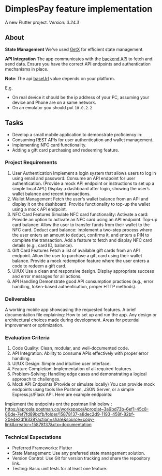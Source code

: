 # DimplesPay feature implementation

A new Flutter project.
_Version: 3.24.3_

## About

**State Management**
We've used [GetX](https://pub.dev/packages/get) for efficient state management.

**API Integration**
The app communicates with the [backend API](https://github.com/Asmitta-01/DimplesPay-api/) to fetch and send data. Ensure you have the correct API endpoints and authentication mechanisms in place.

**Note**: The api [baseUrl](https://github.com/Asmitta-01/Dimplespay-feature---Internship-Test/blob/bde7deecef0b35429c6fe162b1955d9ebc0e334e/lib/utils/api_service.dart#L10) value depends on your platform.

E.g.

- On real device it should be the ip address of your PC, assuming your device and Phone are on a same network.
- On an emulator you should put `10.0.2.2`

## Tasks

- Develop a small mobile application to demonstrate proficiency in:
- Consuming REST APIs for user authentication and wallet management.
- Implementing NFC card functionality.
- Adding a gift card purchasing and redeeming feature.

### Project Requirements

1. User Authentication
Implement a login system that allows users to log in using email and password.
Consume an API endpoint for user authentication. (Provide a mock API endpoint or instructions to set up a simple local API.)
Display a dashboard after login, showing the user’s wallet balance and recent transactions.
2. Wallet Management
Fetch the user's wallet balance from an API and display it on the dashboard.
Provide functionality to top-up the wallet using a mock API endpoint.
3. NFC Card Features
Simulate NFC card functionality:
Activate a card: Provide an option to activate an NFC card using an API endpoint.
Top-up card balance: Allow the user to transfer funds from their wallet to the NFC card.
Deduct card balance: Implement a two-step process where the user enters an amount to deduct, confirms it, and enters a PIN to complete the transaction.
Add a feature to fetch and display NFC card details (e.g., card ID, balance).
4. Gift Card Features
Fetch a list of available gift cards from an API endpoint.
Allow the user to purchase a gift card using their wallet balance.
Provide a mock redemption feature where the user enters a code to redeem a gift card.
5. UI/UX
Use a clean and responsive design.
Display appropriate success and error messages for all actions.
6. API Handling
Demonstrate good API consumption practices (e.g., error handling, token-based authentication, proper HTTP methods).

### Deliverables

A working mobile app showcasing the requested features.
A brief documentation file explaining:
How to set up and run the app.
Any design or architectural choices made during development.
Areas for potential improvement or optimization.

### Evaluation Criteria

1. Code Quality: Clean, modular, and well-documented code.
2. API Integration: Ability to consume APIs effectively with proper error handling.
3. UI/UX Design: Simple and intuitive user interface.
4. Feature Completion: Implementation of all required features.
5. Problem-Solving: Handling edge cases and demonstrating a logical approach to challenges.
6. Mock API Endpoints (Provide or simulate locally)
You can provide mock endpoints using tools like Postman, JSON Server, or a simple Express.js/Flask API. Here are example endpoints:

Implement the endpoints ont the postman link below : <https://apropla.postman.co/workspace/Aproplat~3a9bd73b-6ef1-45c8-80de-7ef7fd89bcfb/folder/15878137-a8dec2d9-1193-458f-82bf-20e4e2df9338?action=share&source=copy-link&creator=15878137&ctx=documentation>

### Technical Expectations

- Preferred Frameworks: Flutter
- State Management: Use any preferred state management solution.
- Version Control: Use Git for version tracking and share the repository link.
- Testing: Basic unit tests for at least one feature.
